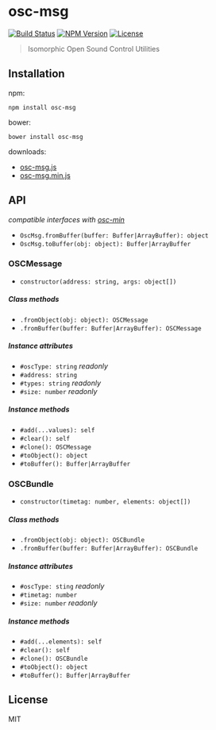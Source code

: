 # osc-msg
[![Build Status](http://img.shields.io/travis/mohayonao/osc-msg.svg?style=flat-square)](https://travis-ci.org/mohayonao/osc-msg)
[![NPM Version](http://img.shields.io/npm/v/osc-msg.svg?style=flat-square)](https://www.npmjs.org/package/osc-msg)
[![License](http://img.shields.io/badge/license-MIT-brightgreen.svg?style=flat-square)](http://mohayonao.mit-license.org/)

> Isomorphic Open Sound Control Utilities

## Installation

npm:

```
npm install osc-msg
```

bower:

```
bower install osc-msg
```

downloads:

- [osc-msg.js](https://raw.githubusercontent.com/mohayonao/osc-msg/master/build/osc-msg.js)
- [osc-msg.min.js](https://raw.githubusercontent.com/mohayonao/osc-msg/master/build/osc-msg.min.js)

## API

_compatible interfaces with [osc-min](https://github.com/russellmcc/node-osc-min)_
- `OscMsg.fromBuffer(buffer: Buffer|ArrayBuffer): object`
- `OscMsg.toBuffer(obj: object): Buffer|ArrayBuffer`

### OSCMessage
- `constructor(address: string, args: object[])`

##### Class methods
- `.fromObject(obj: object): OSCMessage`
- `.fromBuffer(buffer: Buffer|ArrayBuffer): OSCMessage`

##### Instance attributes
- `#oscType: string` _readonly_
- `#address: string`
- `#types: string` _readonly_
- `#size: number` _readonly_

##### Instance methods
- `#add(...values): self`
- `#clear(): self`
- `#clone(): OSCMessage`
- `#toObject(): object`
- `#toBuffer(): Buffer|ArrayBuffer`

### OSCBundle
- `constructor(timetag: number, elements: object[])`

##### Class methods
- `.fromObject(obj: object): OSCBundle`
- `.fromBuffer(buffer: Buffer|ArrayBuffer): OSCBundle`

##### Instance attributes
- `#oscType: sting` _readonly_
- `#timetag: number`
- `#size: number` _readonly_

##### Instance methods
- `#add(...elements): self`
- `#clear(): self`
- `#clone(): OSCBundle`
- `#toObject(): object`
- `#toBuffer(): Buffer|ArrayBuffer`

## License
MIT

